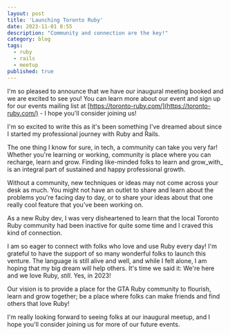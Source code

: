 ```yaml
---
layout: post
title: 'Launching Toronto Ruby'
date: 2023-11-01 8:55
description: "Community and connection are the key!"
category: blog
tags:
  - ruby
  - rails
  - meetup
published: true
---
```


I'm so pleased to announce that we have our inaugural meeting booked and we are excited to see you! You can learn more about our event and sign up for our events mailing list at [https://toronto-ruby.com/](https://toronto-ruby.com/) - I hope you'll consider joining us!

I'm so excited to write this as it's been something I've dreamed about since I started my professional journey with Ruby and Rails.

The one thing I know for sure, in tech, a community can take you very far! Whether you're learning or working, community is place where you can recharge, learn and grow. Finding like-minded folks to learn and grow_with_ is an integral part of sustained and happy professional growth.

Without a community, new techniques or ideas may not come across your desk as much. You might not have an outlet to share and learn about the problems you're facing day to day, or to share your ideas about that one really cool feature that you've been working on.

As a new Ruby dev, I was very disheartened to learn that the local Toronto Ruby community had been inactive for quite some time and I craved this kind of connection.

I am so eager to connect with folks who love and use Ruby every day! I'm grateful to have the support of so many wonderful folks to launch this venture. The language is still alive and well, and while I felt alone, I am hoping that my big dream will help others. It's time we said it: We're here and we love Ruby, _still_. Yes, in 2023!

Our vision is to provide a place for the GTA Ruby community to flourish, learn and grow together; be a place where folks can make friends and find others that love Ruby!

I'm really looking forward to seeing folks at our inaugural meetup, and I hope you'll consider joining us for more of our future events.
